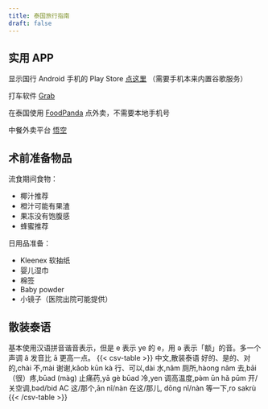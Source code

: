 ```yaml
---
title: 泰国旅行指南
draft: false
---
```


<!--咕咕-->

## 实用 APP

显示国行 Android 手机的 Play Store [点这里](https://m.apkpure.com/google-play-store/com.android.vending/download) （需要手机本来内置谷歌服务）

打车软件 [Grab](https://play.google.com/store/apps/details?id=com.grabtaxi.passenger)

在泰国使用 [FoodPanda](https://play.google.com/store/apps/details?id=com.global.foodpanda.android) 点外卖，不需要本地手机号

中餐外卖平台 [悟空](https://play.google.com/store/apps/details?id=com.wukong.waimai)

## 术前准备物品

流食期间食物：
- 椰汁推荐
- 橙汁可能有果渣
- 果冻没有饱腹感
- 蜂蜜推荐

日用品准备：
- Kleenex 软抽纸
- 婴儿湿巾
- 棉签
- Baby powder
- 小镜子（医院出院可能提供）

## 散装泰语

基本使用汉语拼音谐音表示，但是 e 表示 ye 的 e，用 ə 表示「额」的音。多一个声调 â 发音比 ā 更高一点。
{{< csv-table >}}
中文,散装泰语
好的、是的、对的,chài
不,mài
谢谢,kǎob kūn kà
行、可以,dài
水,nâm
厕所,hàong nâm
去,bāi
（很）疼,būad (màg)
止痛药,yā gè būad
冷,yen
调高温度,pə̀m ūn hǎ pūm
开/关空调,bəd/bid AC
这/那个,ān nî/nàn
在这/那儿, dōng nî/nàn
等一下,ro sakrù
{{< /csv-table >}}